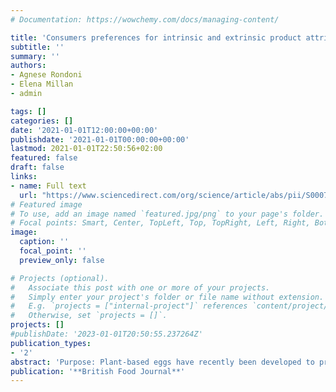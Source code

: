 ```yaml
---
# Documentation: https://wowchemy.com/docs/managing-content/

title: 'Consumers preferences for intrinsic and extrinsic product attributes of plant-based eggs: an exploratory study in the United Kingdom and Italy'
subtitle: ''
summary: ''
authors:
- Agnese Rondoni 
- Elena Millan 
- admin

tags: []
categories: []
date: '2021-01-01T12:00:00+00:00'
publishdate: '2021-01-01T00:00:00+00:00'
lastmod: 2021-01-01T22:50:56+02:00
featured: false
draft: false
links: 
- name: Full text
  url: "https://www.sciencedirect.com/org/science/article/abs/pii/S0007070X21001567"
# Featured image
# To use, add an image named `featured.jpg/png` to your page's folder.
# Focal points: Smart, Center, TopLeft, Top, TopRight, Left, Right, BottomLeft, Bottom, BottomRight.
image:
  caption: ''
  focal_point: ''
  preview_only: false

# Projects (optional).
#   Associate this post with one or more of your projects.
#   Simply enter your project's folder or file name without extension.
#   E.g. `projects = ["internal-project"]` references `content/project/deep-learning/index.md`.
#   Otherwise, set `projects = []`.
projects: []
#publishDate: '2023-01-01T20:50:55.237264Z'
publication_types: 
- '2'
abstract: 'Purpose: Plant-based eggs have recently been developed to provide consumers with a healthier, animal-friendlier and more sustainable alternative to conventional eggs. The purpose of this paper is to investigate intrinsic and extrinsic attribute preferences for three prototypes of plant-based egg, namely the liquid, powder and egg-shaped. Design/methodology/approach: Nine focus groups in the United Kingdom and nine in Italy were conducted, with a total of 180 participants. A thematic analysis of results was conducted. Findings: In terms of intrinsic product attributes, consumers preferences for colour, shape, taste, ingredients, nutrients, method of production and shelf-life for plant-based eggs were revealed. Regarding the extrinsic attributes, preferences for price, packaging, country of origin and product naming emerged. Similarities and differences between consumers from the two countries are also discussed. Differences in preferences also emerged between vegan and non-vegan consumers. Research limitations/implications: This study adds to the existing knowledge on consumers preferences for new plant-based food alternatives and identifies future quantitative approaches based on qualitative findings. Practical implications: Results from this study can assist plant-based egg manufacturers in improving their products in line with consumers expectations, which may help reducing risk of product failure. Originality/value: This study is the first to investigate consumers preferences, expectations and needs for new food products like plant-based eggs and provides information that can be practically applied by manufacturers, as well as suggestions for future research.'
publication: '**British Food Journal**'
---
```

